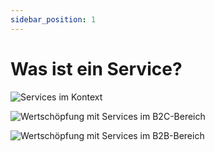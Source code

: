 ```yaml
---
sidebar_position: 1
---
```


# Was ist ein Service?

![Services im Kontext](/img/04_itmanagement/de/service_contextual.png)

![Wertschöpfung mit Services im B2C-Bereich](/img/04_itmanagement/de/services_value_b2c.png)

![Wertschöpfung mit Services im B2B-Bereich](/img/04_itmanagement/de/services_value_b2b.png)